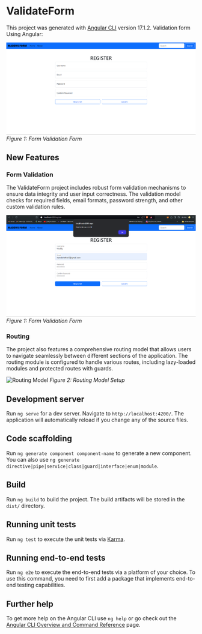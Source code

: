 # ValidateForm

This project was generated with [Angular CLI](https://github.com/angular/angular-cli) version 17.1.2.
Validation form Using Angular:

![App](/src/assets/img/form.png)
*Figure 1: Form Validation Form*


## New Features

### Form Validation

The ValidateForm project includes robust form validation mechanisms to ensure data integrity and user input correctness. The validation model checks for required fields, email formats, password strength, and other custom validation rules.

![Form Validation](/src/assets/img/register.png)
*Figure 1: Form Validation Form*

### Routing

The project also features a comprehensive routing model that allows users to navigate seamlessly between different sections of the application. The routing module is configured to handle various routes, including lazy-loaded modules and protected routes with guards.

![Routing Model](path/to/routing_model_image.png)
*Figure 2: Routing Model Setup*

## Development server

Run `ng serve` for a dev server. Navigate to `http://localhost:4200/`. The application will automatically reload if you change any of the source files.

## Code scaffolding

Run `ng generate component component-name` to generate a new component. You can also use `ng generate directive|pipe|service|class|guard|interface|enum|module`.

## Build

Run `ng build` to build the project. The build artifacts will be stored in the `dist/` directory.

## Running unit tests

Run `ng test` to execute the unit tests via [Karma](https://karma-runner.github.io).

## Running end-to-end tests

Run `ng e2e` to execute the end-to-end tests via a platform of your choice. To use this command, you need to first add a package that implements end-to-end testing capabilities.

## Further help

To get more help on the Angular CLI use `ng help` or go check out the [Angular CLI Overview and Command Reference](https://angular.io/cli) page.
